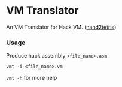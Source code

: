 # VM Translator

An VM Translator for Hack VM. ([nand2tetris](https://www.nand2tetris.org/))

### Usage

Produce hack assembly `<file_name>.asm`

```shell
vmt -i <file_name>.vm
```

`vmt -h` for more help
